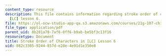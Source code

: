 ```yaml
---
content_type: resource
description: This file contains information regarding stroke order of characters in
  [LC] lesson 6.
file: https://ol-ocw-studio-app-qa.s3.amazonaws.com/courses/21g-107-chinese-i-streamlined-fall-2014/882c33859244857de28e4e91d1e350e8_MIT21G_107F14_Chars6_SO.pdf
file_type: application/pdf
parent_uid: 8b281a78-7af6-0ff6-b9ab-be5bf3c13f16
resourcetype: Document
title: Stroke Order of Characters in [LC] Lesson 6
uid: 882c3385-9244-857d-e28e-4e91d1e350e8
---
```

